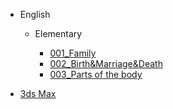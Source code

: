 
* English
  
  * Elementary

    * [001_Family](./docs/English/Elementary/001_Family.md)
    * [002_Birth&Marriage&Death](./docs/English/Elementary/002_Birth&Marriage&Death.md)
    * [003_Parts of the body](./docs/English/Elementary/003_Parts_of_the_body.md)

* [3ds Max](./docs/3ds_max/README.md)


  

